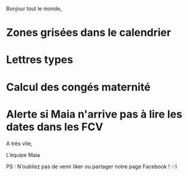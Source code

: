 Bonjour tout le monde,

# Zones grisées dans le calendrier

# Lettres types

# Calcul des congés maternité

# Alerte si Maia n'arrive pas à lire les dates dans les FCV

A très vite,

L’équipe Maia

PS : N’oubliez pas de venir liker ou partager notre page Facebook ! :-)
